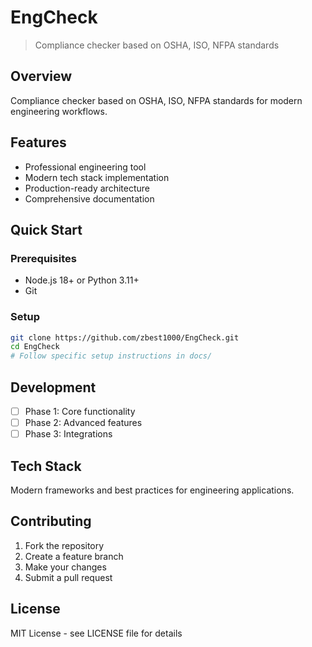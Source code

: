 # EngCheck

> Compliance checker based on OSHA, ISO, NFPA standards

## Overview
Compliance checker based on OSHA, ISO, NFPA standards for modern engineering workflows.

## Features
- Professional engineering tool
- Modern tech stack implementation
- Production-ready architecture
- Comprehensive documentation

## Quick Start

### Prerequisites
- Node.js 18+ or Python 3.11+
- Git

### Setup
```bash
git clone https://github.com/zbest1000/EngCheck.git
cd EngCheck
# Follow specific setup instructions in docs/
```

## Development
- [ ] Phase 1: Core functionality
- [ ] Phase 2: Advanced features
- [ ] Phase 3: Integrations

## Tech Stack
Modern frameworks and best practices for engineering applications.

## Contributing
1. Fork the repository
2. Create a feature branch
3. Make your changes
4. Submit a pull request

## License
MIT License - see LICENSE file for details
